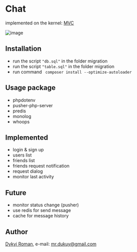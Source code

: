 # Chat

implemented on the kernel: [MVC](https://github.com/dykyi-roman/mvc/blob/master/README.md)

![image](https://github.com/dykyi-roman/chat/blob/master/tests/screen.png)

## Installation
+ run the script ```"db.sql"``` in the folder migration
+ run the script ```"table.sql"``` in the folder migration
+ run command ``` composer install --optimize-autoloader```
  
## Usage package
+ phpdotenv
+ pusher-php-server
+ predis
+ monolog
+ whoops
  
## Implemented
+ login & sign up
+ users list
+ friends list
+ friends request notification
+ request dialog
+ monitor last activity

## Future
+ monitor status change (pusher)
+ use redis for send message
+ cache for message history

## Author
[Dykyi Roman](https://www.linkedin.com/in/roman-dykyi-43428543/), e-mail: [mr.dukuy@gmail.com](mailto:mr.dukuy@gmail.com)
